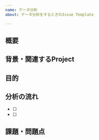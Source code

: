 ```yaml
---
name: データ分析
about: データ分析をするときのIssue Template

---
```


## 概要

## 背景・関連するProject

## 目的

## 分析の流れ
- [ ]
- [ ]

## 課題・問題点
